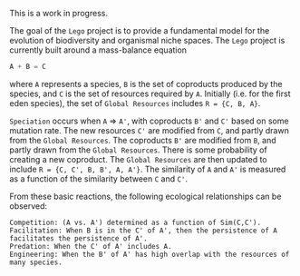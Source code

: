 This is a work in progress.

The goal of the `Lego` project is to provide a fundamental model for the evolution of biodiversity and organismal niche spaces. The `Lego` project is currently built around a mass-balance equation
```S
A + B = C
```
where `A` represents a species, `B` is the set of coproducts produced by the species, and `C` is the set of resources required by `A`. 
Initially (i.e. for the first eden species), the set of `Global Resources` includes `R = {C, B, A}`.

`Speciation` occurs when `A` => `A'`, with coproducts `B'` and `C'` based on some mutation rate. 
The new resources `C'` are modified from `C`, and partly drawn from the `Global Resources`.
The coproducts `B'` are modified from `B`, and partly drawn from the `Global Resources`.
There is some probability of creating a new coproduct.
The `Global Resources` are then updated to include `R = {C, C', B, B', A, A'}`.
The similarity of `A` and `A'` is measured as a function of the similarity between `C` and `C'`.

From these basic reactions, the following ecological relationships can be observed:
```
Competition: (A vs. A') determined as a function of Sim(C,C').
Facilitation: When B is in the C' of A', then the persistence of A facilitates the persistence of A'.
Predation: When the C' of A' includes A.
Engineering: When the B' of A' has high overlap with the resources of many species.
